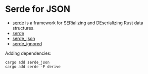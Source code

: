 # Serde for JSON

* [serde](https://serde.rs/) is a framework for SERializing and DEserializing Rust data structures.
* [serde](https://crates.io/crates/serde)
* [serde_json](https://crates.io/crates/serde_json)
* [serde_ignored](https://crates.io/crates/serde_ignored)


Adding dependencies:

```
cargo add serde_json
cargo add serde -F derive
```



